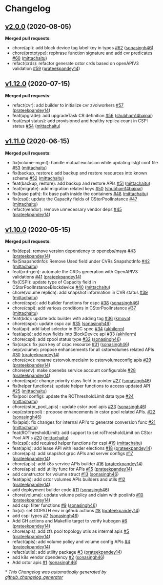# Changelog

## [v2.0.0](https://github.com/openebs/api/tree/v2.0.0) (2020-08-05)

**Merged pull requests:**

- chore\(api\): add block device tag label key in types [\#62](https://github.com/openebs/api/pull/62) ([sonasingh46](https://github.com/sonasingh46))
- chore\(prototype\): rephrase function signature and add cvr predicates [\#60](https://github.com/openebs/api/pull/60) ([mittachaitu](https://github.com/mittachaitu))
- refact\(crds\): refactor generate cstor crds based on openAPIV3 validation [\#59](https://github.com/openebs/api/pull/59) ([prateekpandey14](https://github.com/prateekpandey14))

## [v1.12.0](https://github.com/openebs/api/tree/v1.12.0) (2020-07-15)

**Merged pull requests:**

- refact\(cvr\): add builder to initialize cvr zvolworkers [\#57](https://github.com/openebs/api/pull/57) ([prateekpandey14](https://github.com/prateekpandey14))
- feat\(upgrade\): add upgradeTask CR definition [\#56](https://github.com/openebs/api/pull/56) ([shubham14bajpai](https://github.com/shubham14bajpai))
- feat\(cspi status\): add provisioned and healthy replica count in CSPI status [\#54](https://github.com/openebs/api/pull/54) ([mittachaitu](https://github.com/mittachaitu))

## [v1.11.0](https://github.com/openebs/api/tree/v1.11.0) (2020-06-15)

**Merged pull requests:**

- fix\(volume-mgmt\): handle mutual exclusion while updating istgt conf file [\#53](https://github.com/openebs/api/pull/53) ([mittachaitu](https://github.com/mittachaitu))
- fix\(backup, restore\): add backup and restore resources into known scheme [\#52](https://github.com/openebs/api/pull/52) ([mittachaitu](https://github.com/mittachaitu))
- feat\(backup, restore\): add backup and restore APIs [\#51](https://github.com/openebs/api/pull/51) ([mittachaitu](https://github.com/mittachaitu))
- feat\(migrate\): add migration related keys [\#50](https://github.com/openebs/api/pull/50) ([shubham14bajpai](https://github.com/shubham14bajpai))
- fix\(base path\): fix base path inside the containers [\#48](https://github.com/openebs/api/pull/48) ([mittachaitu](https://github.com/mittachaitu))
- fix\(cspi\): update the Capacity fields of CStorPoolInstance [\#47](https://github.com/openebs/api/pull/47) ([mittachaitu](https://github.com/mittachaitu))
- refact\(vendor\): remove unnecessary vendor deps [\#45](https://github.com/openebs/api/pull/45) ([prateekpandey14](https://github.com/prateekpandey14))

## [v1.10.0](https://github.com/openebs/api/tree/v1.10.0) (2020-05-15)

**Merged pull requests:**

- fix\(deps\): remove version dependency to openebs/maya [\#43](https://github.com/openebs/api/pull/43) ([prateekpandey14](https://github.com/prateekpandey14))
- fix\(SnapshotInfo\): Remove Used field under CVRs SnapshotInfo [\#42](https://github.com/openebs/api/pull/42) ([mittachaitu](https://github.com/mittachaitu))
- feat\(crd-gen\): automate the CRDs generation with OpenAPIV3 validations  [\#41](https://github.com/openebs/api/pull/41) ([prateekpandey14](https://github.com/prateekpandey14))
-  fix\(CSPI\): update type of Capacity field in CStorPoolInstanceBlockdevice [\#40](https://github.com/openebs/api/pull/40) ([mittachaitu](https://github.com/mittachaitu))
- chore\(volume replica\): add snapshot information in CVR status [\#39](https://github.com/openebs/api/pull/39) ([mittachaitu](https://github.com/mittachaitu))
- chore\(cspc\): add builder functions for cspc [\#38](https://github.com/openebs/api/pull/38) ([sonasingh46](https://github.com/sonasingh46))
- chore\(cspi\): add various conditions in CStorPoolInstance [\#37](https://github.com/openebs/api/pull/37) ([mittachaitu](https://github.com/mittachaitu))
- feat\(bdc\): update bdc builder with adding tag [\#36](https://github.com/openebs/api/pull/36) ([kmova](https://github.com/kmova))
- chore\(cspc\): update cspc api [\#35](https://github.com/openebs/api/pull/35) ([sonasingh46](https://github.com/sonasingh46))
- feat\(api\): add label selector in BDC spec [\#34](https://github.com/openebs/api/pull/34) ([akhilerm](https://github.com/akhilerm))
- feat\(apis\): add new fields into BlockDevice api [\#33](https://github.com/openebs/api/pull/33) ([akhilerm](https://github.com/akhilerm))
- chore\(cspi\): add zpool status type [\#32](https://github.com/openebs/api/pull/32) ([sonasingh46](https://github.com/sonasingh46))
- fix\(cspc\): fix json key of cspc resource [\#31](https://github.com/openebs/api/pull/31) ([sonasingh46](https://github.com/sonasingh46))
- oep\(volume\): propose enhancements for all cstorvolumes related APIs [\#30](https://github.com/openebs/api/pull/30) ([prateekpandey14](https://github.com/prateekpandey14))
- chore\(cvc\): rename cstorvolumeclaim to cstorvolumeconfig apis [\#29](https://github.com/openebs/api/pull/29) ([prateekpandey14](https://github.com/prateekpandey14))
- chore\(env\): make openebs service account configurable [\#28](https://github.com/openebs/api/pull/28) ([prateekpandey14](https://github.com/prateekpandey14))
- chore\(cspc\): change priority class field to pointer [\#27](https://github.com/openebs/api/pull/27) ([sonasingh46](https://github.com/sonasingh46))
- fix\(helper functions\): update helper functions to access updated API [\#25](https://github.com/openebs/api/pull/25) ([mittachaitu](https://github.com/mittachaitu))
- fix\(pool config\): update the ROThresholdLimit data type [\#24](https://github.com/openebs/api/pull/24) ([mittachaitu](https://github.com/mittachaitu))
- chore\(cstor\_pool\_apis\) : update cstor pool apis [\#23](https://github.com/openebs/api/pull/23) ([sonasingh46](https://github.com/sonasingh46))
- oep\(cstorpool\) : propose enhancements in cstor pool related APIs. [\#22](https://github.com/openebs/api/pull/22) ([sonasingh46](https://github.com/sonasingh46))
- fix\(apis\): fix changes for internal API's to generate conversion func [\#21](https://github.com/openebs/api/pull/21) ([mittachaitu](https://github.com/mittachaitu))
- feat\(ROThresholdLimit\): add support to set roThresholdLimit on CStor Pool API's [\#20](https://github.com/openebs/api/pull/20) ([mittachaitu](https://github.com/mittachaitu))
- fix\(cspi\): add required helper functions for cspi [\#19](https://github.com/openebs/api/pull/19) ([mittachaitu](https://github.com/mittachaitu))
- feat\(apis\): add lease API with leader elections [\#18](https://github.com/openebs/api/pull/18) ([prateekpandey14](https://github.com/prateekpandey14))
- chore\(apis\): add snapshot grpc APIs and server configs [\#17](https://github.com/openebs/api/pull/17) ([prateekpandey14](https://github.com/prateekpandey14))
- chore\(apis\): add k8s service APIs builder [\#16](https://github.com/openebs/api/pull/16) ([prateekpandey14](https://github.com/prateekpandey14))
- chore\(apis\): add utility func for APIs [\#15](https://github.com/openebs/api/pull/15) ([prateekpandey14](https://github.com/prateekpandey14))
- add constructor for volume struct [\#13](https://github.com/openebs/api/pull/13) ([sonasingh46](https://github.com/sonasingh46))
- feat\(apis\): add cstor volumes APIs builders and utils [\#12](https://github.com/openebs/api/pull/12) ([prateekpandey14](https://github.com/prateekpandey14))
- add deployment builder code [\#11](https://github.com/openebs/api/pull/11) ([sonasingh46](https://github.com/sonasingh46))
- chore\(volume\): update volume policy and claim with poolinfo [\#10](https://github.com/openebs/api/pull/10) ([prateekpandey14](https://github.com/prateekpandey14))
- add cspi filter functions [\#9](https://github.com/openebs/api/pull/9) ([sonasingh46](https://github.com/sonasingh46))
- fix\(ci\): set GOPATH env in github actions [\#8](https://github.com/openebs/api/pull/8) ([prateekpandey14](https://github.com/prateekpandey14))
- add cspi types [\#7](https://github.com/openebs/api/pull/7) ([sonasingh46](https://github.com/sonasingh46))
- Add GH actions and Makefile target to verify kubegen [\#6](https://github.com/openebs/api/pull/6) ([prateekpandey14](https://github.com/prateekpandey14))
- chore\(apis\): add zfs pool topology utils as internal apis [\#5](https://github.com/openebs/api/pull/5) ([prateekpandey14](https://github.com/prateekpandey14))
- refact\(apis\): add volume policy and volume config APIs [\#4](https://github.com/openebs/api/pull/4) ([prateekpandey14](https://github.com/prateekpandey14))
- refact\(utils\): add utility package [\#3](https://github.com/openebs/api/pull/3) ([prateekpandey14](https://github.com/prateekpandey14))
- add k8s vendor dpendency [\#2](https://github.com/openebs/api/pull/2) ([sonasingh46](https://github.com/sonasingh46))
- Add cstor apis [\#1](https://github.com/openebs/api/pull/1) ([sonasingh46](https://github.com/sonasingh46))


\* *This Changelog was automatically generated by [github_changelog_generator](https://github.com/github-changelog-generator/github-changelog-generator)*
